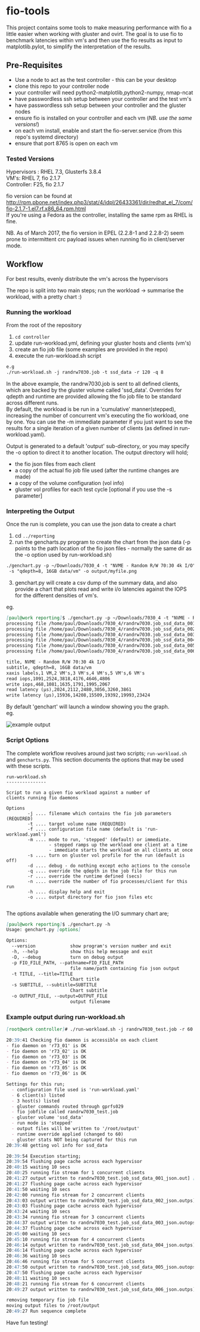# fio-tools
This project contains some tools to make measuring performance with fio a little easier when working with gluster and ovirt. The goal is to use fio to benchmark latencies within vm's and then use the fio results as input to matplotlib.pylot, to simplify the interpretation of the results.  
  

## Pre-Requisites  
+ Use a node to act as the test controller - this can be your desktop
+ clone this repo to your controller node
+ your controller will need python2-matplotlib,python2-numpy, nmap-ncat
+ have passwordless ssh setup between your controller and the test vm's  
+ have passwordless ssh setup between your controller and the gluster nodes
+ ensure fio is installed on your controller and each vm (*NB. use the same versions!*)
+ on each vm install, enable and start the fio-server.service (from this repo's systemd directory)  
+ ensure that port 8765 is open on each vm

### Tested Versions
Hypervisors : RHEL 7.3, Glusterfs 3.8.4   
VM's: RHEL 7, fio 2.1.7  
Controller: F25, fio 2.1.7  

fio version can be found at http://rpm.pbone.net/index.php3/stat/4/idpl/26433361/dir/redhat_el_7/com/fio-2.1.7-1.el7.rf.x86_64.rpm.html  
If you're using a Fedora as the controller, installing the same rpm as RHEL is fine.

NB. As of March 2017, the fio version in EPEL (2.2.8-1 and 2.2.8-2) seem prone to intermittent crc payload issues when running fio in client/server mode. 

## Workflow
For best results, evenly distribute the vm's across the hypervisors  
  
The repo is split into two main steps; run the workload -> summarise the workload, with a pretty chart :)

### Running the workload
From the root of the repository
1. ```cd controller```
2. update run-workload.yml, defining your gluster hosts and clients (vm's)
3. create an fio job file (some examples are provided in the repo)
4. execute the run-workload.sh script  
```markdown
e.g
./run-workload.sh -j randrw7030.job -t ssd_data -r 120 -q 8 
```
In the above example, the randrw7030.job is sent to all defined clients, which are backed by the gluster volume called 'ssd_data'. Overrides for qdepth and runtime are provided allowing the fio job file to be standard across different runs.  
By default, the workload is be run in a 'cumulative' manner(stepped), increasing the number of concurrent vm's executing the fio workload, one by one. You can use the -m immediate parameter if you just want to see the results for a single iteration of a given number of clients (as defined in run-workload.yaml).

Output is generated to a default 'output' sub-directory, or you may specify the -o option to direct it to another location. The output directory will hold;  
+ the fio json files from each client
+ a copy of the actual fio job file used (after the runtime changes are made)
+ a copy of the volume configuration (vol info)
+ gluster vol profiles for each test cycle [optional if you use the -s parameter]

### Interpreting the Output
Once the run is complete, you can use the json data to create a chart
1. cd ```../reporting```
2. run the gencharts.py program to create the chart from the json data (-p points to the path location of the fio json files - normally the same dir as the -o option used by run-workload.sh)
```markdown
./genchart.py -p ~/Downloads/7030_4 -t "NVME - Random R/W 70:30 4k I/O" \
 -s "qdepth=8, 16GB data/vm" -o output/myfile.png
```  
3. genchart.py will create a csv dump of the summary data, and also provide a chart that plots read and write i/o latencies against the IOPS for the different densities of vm's. 

eg.
```markdown
[paul@work reporting]$ ./genchart.py -p ~/Downloads/7030_4 -t "NVME - Random R/W 70:30 4k I/O" -s "qdepth=8, 16GB data/vm" -o output/myfile.png
processing file /home/paul/Downloads/7030_4/randrw7030.job_ssd_data_001_json.out
processing file /home/paul/Downloads/7030_4/randrw7030.job_ssd_data_002_json.out
processing file /home/paul/Downloads/7030_4/randrw7030.job_ssd_data_003_json.out
processing file /home/paul/Downloads/7030_4/randrw7030.job_ssd_data_004_json.out
processing file /home/paul/Downloads/7030_4/randrw7030.job_ssd_data_005_json.out
processing file /home/paul/Downloads/7030_4/randrw7030.job_ssd_data_006_json.out

title, NVME - Random R/W 70:30 4k I/O
subtitle, qdepth=8, 16GB data/vm
xaxis labels,1 VM,2 VM's,3 VM's,4 VM's,5 VM's,6 VM's
read iops,1091,2524,3818,4176,4646,4806
write iops,468,1081,1635,1791,1995,2067
read latency (μs),2024,2112,2480,3056,3260,3861
write latency (μs),15936,14208,15509,19392,19993,23424

```

By default 'genchart' will launch a window showing you the graph.  
eg.

![example output](images/example.png)

### Script Options
The complete workflow revolves around just two scripts; `run-workload.sh` and `gencharts.py`. This section documents the options that may be used with these scripts.

```
run-workload.sh
---------------

Script to run a given fio workload against a number of 
clients running fio daemons

Options
        -j .... filename which contains the fio job parameters (REQUIRED)
        -t .... target volume name (REQUIRED)
        -f .... configuration file name (default is 'run-workload.yaml')
        -m .... mode to run, 'stepped' (default) or immediate. 
                - stepped ramps up the workload one client at a time
                - immediate starts the workload on all clients at once
        -s .... turn on gluster vol profile for the run (default is off)
        -d .... debug - do nothing except echo actions to the console
        -q .... override the qdepth in the job file for this run
        -r .... override the runtime defined (secs)
        -n .... override the number of fio processes/client for this run
        -h .... display help and exit
        -o .... output directory for fio json files etc
 
```  

The options available when generating the I/O summary chart are;
```markdown
[paul@work reporting]$ ./genchart.py -h
Usage: genchart.py [options]

Options:
  --version             show program's version number and exit
  -h, --help            show this help message and exit
  -D, --debug           turn on debug output
  -p FIO_FILE_PATH, --pathname=FIO_FILE_PATH
                        file name/path containing fio json output
  -t TITLE, --title=TITLE
                        Chart title
  -s SUBTITLE, --subtitle=SUBTITLE
                        Chart subtitle
  -o OUTPUT_FILE, --output=OUTPUT_FILE
                        output filename

```

### Example output during run-workload.sh  
```markdown
[root@work controller]# ./run-workload.sh -j randrw7030_test.job -r 60 -t ssd_data -o ~/output

20:39:41 Checking fio daemon is accessible on each client
- fio daemon on 'r73_01' is OK
- fio daemon on 'r73_02' is OK
- fio daemon on 'r73_03' is OK
- fio daemon on 'r73_04' is OK
- fio daemon on 'r73_05' is OK
- fio daemon on 'r73_06' is OK

Settings for this run;
  - configuration file used is 'run-workload.yaml'
  - 6 client(s) listed
  - 3 host(s) listed
  - gluster commands routed through gprfs029
  - fio jobfile called randrw7030_test.job
  - gluster volume 'ssd_data'
  - run mode is 'stepped'
  - output files will be written to '/root/output'
  - runtime override applied (changed to 60)
  - gluster stats NOT being captured for this run
20:39:48 getting vol info for ssd_data

20:39:54 Execution starting;
20:39:54 flushing page cache across each hypervisor
20:40:15 waiting 10 secs
20:40:25 running fio stream for 1 concurrent clients
20:41:27 output written to randrw7030_test.job_ssd_data_001_json.out] [eta 00m:00s]
20:41:27 flushing page cache across each hypervisor
20:41:50 waiting 10 secs
20:42:00 running fio stream for 2 concurrent clients
20:43:03 output written to randrw7030_test.job_ssd_data_002_json.outps] [eta 00m:00s]
20:43:03 flushing page cache across each hypervisor
20:43:24 waiting 10 secs
20:43:34 running fio stream for 3 concurrent clients
20:44:37 output written to randrw7030_test.job_ssd_data_003_json.outops] [eta 00m:00s]
20:44:37 flushing page cache across each hypervisor
20:45:00 waiting 10 secs
20:45:10 running fio stream for 4 concurrent clients
20:46:14 output written to randrw7030_test.job_ssd_data_004_json.outps] [eta 00m:00s]
20:46:14 flushing page cache across each hypervisor
20:46:36 waiting 10 secs
20:46:46 running fio stream for 5 concurrent clients
20:47:50 output written to randrw7030_test.job_ssd_data_005_json.outops] [eta 00m:00s]
20:47:50 flushing page cache across each hypervisor
20:48:11 waiting 10 secs
20:48:21 running fio stream for 6 concurrent clients
20:49:27 output written to randrw7030_test.job_ssd_data_006_json.outps] [eta 00m:00s]

removing temporary fio job file
moving output files to /root/output
20:49:27 Run sequence complete

```

Have fun testing!
